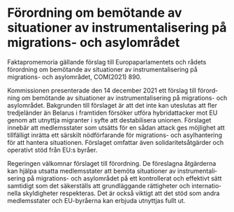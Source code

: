 # Förordning om bemötande av situationer av instrumentalisering på migrations- och asylområdet

Faktapromemoria gällande förslag till Europa­parla­mentets och rådets förord­ning om bemötande av situa­tioner av instru­mentali­sering på migrations- och asylområdet, COM(2021) 890.

Kommissionen presen­terade den 14 december 2021 ett förslag till förord­ning om bemötande av situa­tioner av instru­mentali­sering på migrations- och asylområdet. Bak­grunden till förslaget är att det inte kan ute­slutas att fler tredje­länder än Belarus i fram­tiden försöker utföra hybrid­attacker mot EU genom att utnyttja migranter i syfte att destabili­sera unionen. Förslaget innebär att medlems­stater som utsätts för en sådan attack ges möjlig­het att till­fälligt inrätta ett särskilt nöd­för­farande för migrations- och asylhantering för att hantera situa­tionen. Förslaget omfattar även soli­daritets­åtgärder och operativt stöd från EU:s byråer.

Regeringen välkomnar förslaget till förord­ning. De före­slagna åtgär­derna kan hjälpa utsatta medlems­stater att bemöta situa­tioner av instru­mentali­sering på migrations- och asylområdet på ett kontrol­lerat och effektivt sätt sam­tidigt som det säker­ställs att grund­läggande rättig­heter och inter­natio­nella skyldig­heter respek­teras. Det är också viktigt att det stöd som andra medlems­stater och EU-byråerna kan erbjuda utnyttjas fullt ut.
